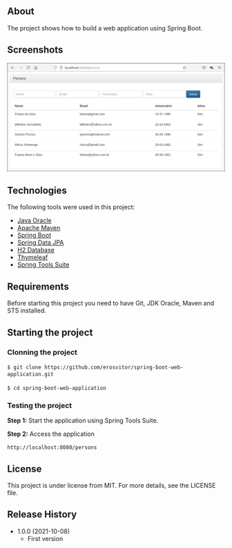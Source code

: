 ## About
The project shows how to build a web application using Spring Boot.

## Screenshots
![](webapplication.png)

## Technologies
The following tools were used in this project:

* [Java Oracle](https://www.oracle.com/java/)
* [Apache Maven](https://maven.apache.org/)
* [Spring Boot](https://spring.io/projects/spring-boot)
* [Spring Data JPA](https://spring.io/projects/spring-data-jpa)
* [H2 Database](https://www.h2database.com/html/main.html)
* [Thymeleaf](https://www.thymeleaf.org/)
* [Spring Tools Suite](https://spring.io/tools)

## Requirements
Before starting this project you need to have Git, JDK Oracle, Maven and STS installed.

## Starting the project

### Clonning the project
```
$ git clone https://github.com/erosvitor/spring-boot-web-application.git

$ cd spring-boot-web-application
```

### Testing the project
**Step 1:** Start the application using Spring Tools Suite.

**Step 2:** Access the application

```
http://localhost:8080/persons
```

## License
This project is under license from MIT. For more details, see the LICENSE file.

## Release History
* 1.0.0 (2021-10-08)
    * First version
